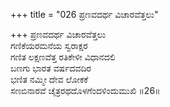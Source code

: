 +++
title = "026 ಪ್ರಣವದರ್ಥ ವಿಚಾರವೆತ್ತಲು"

+++
ಪ್ರಣವದರ್ಥ ವಿಚಾರವೆತ್ತಲು  
ಗಣಿಕೆಯರಮನೆಯ ಸ್ವರಾಕ್ಷರ   
ಗಣಿತ ಲಕ್ಷಣವೆತ್ತ ರತಿಕೇಳೀ ವಿಧಾನದಲಿ   
ಬಣಗು ಭಾರತ ವರ್ಷದವದಿರ  
ಭಣಿತ ನಮ್ಮೀ ದೇವ ಲೋಕಕೆ  
ಸಣಬಿನಾರವೆ ಚೈತ್ರರಥದೊಳಗೆಂದಳಿಂದುಮುಖಿ     ॥26॥